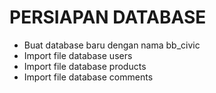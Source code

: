 # PERSIAPAN DATABASE
- Buat database baru dengan nama bb_civic
- Import file database users
- Import file database products
- Import file database comments